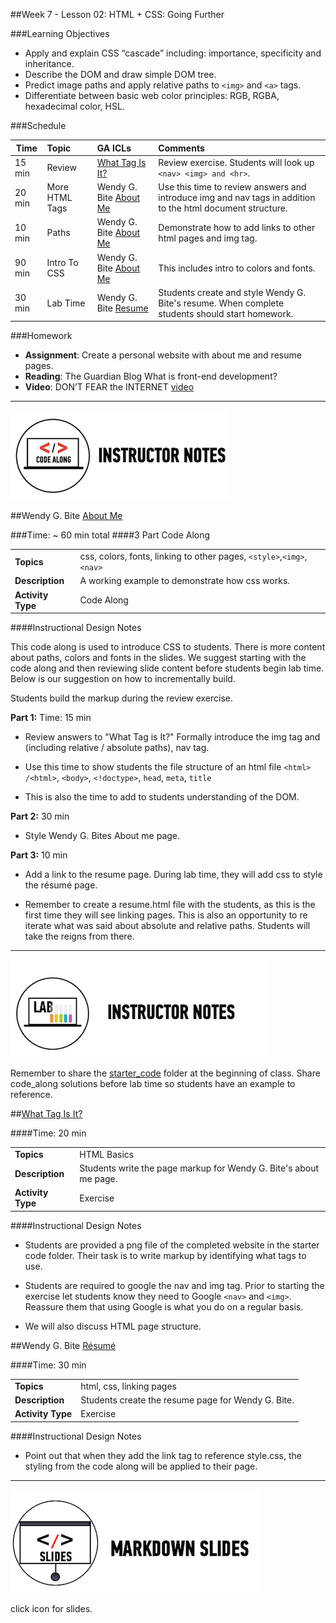##Week 7 - Lesson 02: HTML + CSS: Going Further


###Learning Objectives

*	Apply and explain CSS “cascade” including: importance, specificity and inheritance.
*	Describe the DOM and draw simple DOM tree.
*	Predict image paths and apply relative paths to ```<img>``` and ```<a>``` tags.
*	Differentiate between basic web color principles: RGB, RGBA, hexadecimal color, HSL.


###Schedule


| Time        | Topic| GA ICLs| Comments |
| ------------- |:-------------|:-------------------|:----------------|
| 15 min |Review |[What Tag Is It?]() |Review exercise. Students will look up ```<nav> <img> and <hr>```. |
| 20 min | More HTML Tags| Wendy G. Bite [About Me]() |Use this time to review answers and introduce img and nav tags in addition to the html document structure.  |
| 10 min | Paths | Wendy G. Bite [About Me]() | Demonstrate how to add links to other html pages and img tag.|
| 90 min |Intro To CSS |Wendy G. Bite [About Me]()| This includes intro to colors and fonts.|
| 30 min |Lab Time | Wendy G. Bite [Resume]()|Students create and style Wendy G. Bite's resume. When complete students should start homework.|


###Homework

*	__Assignment__: Create a personal website with about me and resume pages.  
*	__Reading__: The Guardian Blog What is front-end development?
*	__Video__: DON’T FEAR the INTERNET [video](http://www.dontfeartheinternet.com/the-basics/not-tubes)

---

![Code along](../../img/icons/instr_code_along.png)

##Wendy G. Bite [About Me](solution/Wendy_Bite_Solution)

###Time: ~ 60 min total
####3 Part Code Along

| | |
| ------------- |:-------------|
| __Topics__ | css, colors, fonts, linking to other pages, ```<style>```,```<img>```, ```<nav>```| 
| __Description__| A working example to demonstrate how css works. |   
| __Activity Type__ | Code Along | 
 
 
####Instructional Design Notes

This code along is used to introduce CSS to students. There is more content about paths, colors and fonts in the slides. We suggest starting with the code along and then reviewing slide content before students begin lab time. Below is our suggestion on how to incrementally build.

Students build the markup during the review exercise.

__Part 1:__ Time: 15 min

*	Review answers to "What Tag is It?" Formally introduce the img tag and (including relative / absolute paths), nav tag.

*	Use this time to show students the file structure of an html file ```<html> /<html>```, ```<body>```, ```<!doctype>```, ```head```, ```meta```, ```title```

*	This is also the time to add to students understanding of the DOM.

	
__Part 2:__ 30 min

*	Style Wendy G. Bites About me page. 

__Part 3:__ 10 min

*	Add a link to the resume page. During lab time, they will add css to style the résumé page. 

*	Remember to create a resume.html file with the students, as this is the first time they will see linking pages. This is also an opportunity to re iterate what was said about absolute and relative paths. Students will take the reigns from there. 


---

![Exercise - Instructor](../../img/icons/instr_lab.png)

Remember to share the [starter_code](starter_code/) folder at the beginning of class. Share code_along solutions before lab time so students have an example to reference. 


##[What Tag Is It?](solution/Wendy_Bite_Solution)

####Time: 20 min

| | |
| ------------- |:-------------|
| __Topics__ | HTML Basics| 
| __Description__| Students write the page markup for Wendy G. Bite's about me page.|    
| __Activity Type__ | Exercise | 


####Instructional Design Notes 

*	Students are provided a png file of the completed website in the starter code folder. Their task is to write markup by identifying what tags to use. 

*	Students are required to google the nav and img tag. Prior to starting the exercise let students know they need to Google ```<nav>``` and ```<img>```. Reassure them that using Google is what you do on a regular basis.

*	We will also discuss HTML page structure.



##Wendy G. Bite [Résumé](solution/Wendy_Bite_Solution)

####Time: 30 min

| | |
| ------------- |:-------------|
| __Topics__ | html, css, linking pages| 
| __Description__| Students create the resume page for Wendy G. Bite. |    
| __Activity Type__ | Exercise| 


####Instructional Design Notes 

*	Point out that when they add the link tag to reference style.css, the styling from the code along will be applied to their page.

---

[![slides](../../img/icons/slides.png)](slides.md)

click icon for slides.

